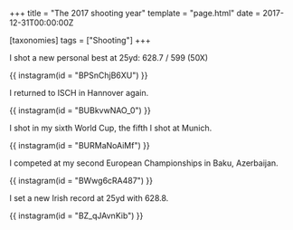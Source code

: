 +++
title = "The 2017 shooting year"
template = "page.html"
date = 2017-12-31T00:00:00Z

[taxonomies]
tags = ["Shooting"]
+++

I shot a new personal best at 25yd: 628.7 / 599 (50X)

{{ instagram(id = "BPSnChjB6XU") }}

I returned to ISCH in Hannover again.

{{ instagram(id = "BUBkvwNAO_0") }}

I shot in my sixth World Cup, the fifth I shot at Munich.

{{ instagram(id = "BURMaNoAiMf") }}

I competed at my second European Championships in Baku, Azerbaijan.

{{ instagram(id = "BWwg6cRA487") }}

I set a new Irish record at 25yd with 628.8.

{{ instagram(id = "BZ_qJAvnKib") }}
